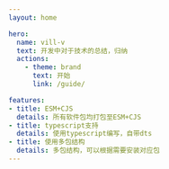 ```yaml
---
layout: home

hero:
  name: vill-v
  text: 开发中对于技术的总结，归纳
  actions:
    - theme: brand
      text: 开始
      link: /guide/

features:
- title: ESM+CJS
  details: 所有软件包均打包至ESM+CJS
- title: typescript支持
  details: 使用typescript编写，自带dts
- title: 使用多包结构
  details: 多包结构，可以根据需要安装对应包
---
```


